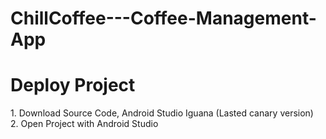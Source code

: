 # ChillCoffee---Coffee-Management-App

<h1>Deploy Project</h1>
1. Download Source Code, Android Studio Iguana (Lasted canary version)<br>
2. Open Project with Android Studio
